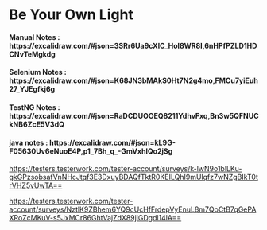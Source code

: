 <h1>Be Your Own Light</h1>

<h4>Manual Notes : https://excalidraw.com/#json=3SRr6Ua9cXIC_Hol8WR8I,6nHPfPZLD1HDCNvTeMgkdg</h4>
<h4>Selenium Notes : https://excalidraw.com/#json=K68JN3bMAkS0Ht7N2g4mo,FMCu7yiEuh27_YJEgfkj6g</h4>
<h4>TestNG Notes : https://excalidraw.com/#json=RaDCDUOOEQ8211YdhvFxq,Bn3w5QFNUCkNB6ZcE5V3dQ</h4>
<h4> java notes :  https://excalidraw.com/#json=kL9G-F05630Uv6eNuoE4P,p1_7Bh_q_-GmVxhlQo2jSg</h4>

https://testers.testerwork.com/tester-account/surveys/k-lwN9o1blLKu-gkGPzsobsafVnNHcJtqf3E3DxuyBDAQfTktR0KEILQhI9mUlqfz7wNZgBIkT0trVHZ5vUwTA==

https://testers.testerwork.com/tester-account/surveys/NztlK9ZBhem6YQ9cUcHfFrdepVyEnuL8m7QoCtB7qGePAXRoZcMKuV-s5JxMCr86GhtVajZdX89jlGDgdl14lA==
